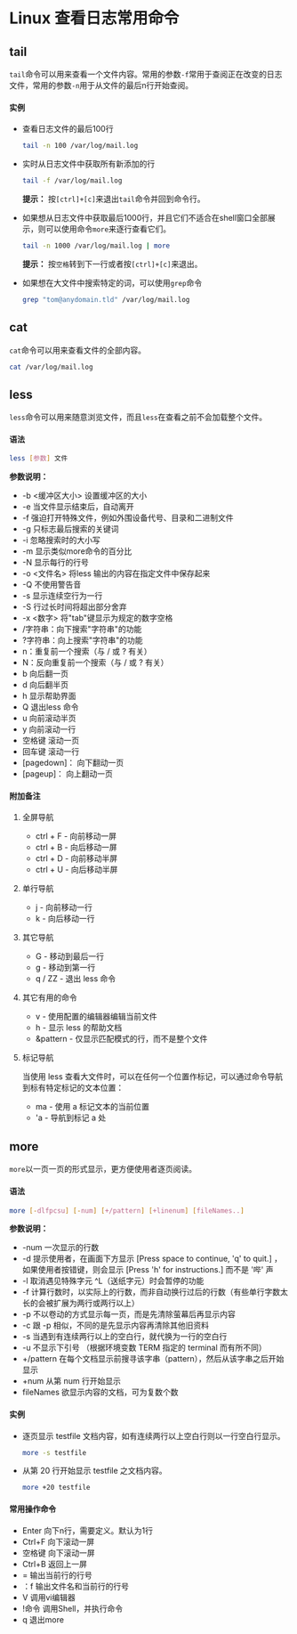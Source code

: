 # Linux 查看日志常用命令

## tail

`tail`命令可以用来查看一个文件内容。常用的参数`-f`常用于查阅正在改变的日志文件，常用的参数`-n`用于从文件的最后n行开始查阅。

#### 实例

* 查看日志文件的最后100行

	```sh
	tail -n 100 /var/log/mail.log
	```

* 实时从日志文件中获取所有新添加的行

	```sh
	tail -f /var/log/mail.log
	```
	**提示：** 按`[ctrl]+[c]`来退出`tail`命令并回到命令行。

* 如果想从日志文件中获取最后1000行，并且它们不适合在shell窗口全部展示，则可以使用命令`more`来逐行查看它们。

	```sh
	tail -n 1000 /var/log/mail.log | more
	```
	**提示：** 按`空格`转到下一行或者按`[ctrl]+[c]`来退出。

* 如果想在大文件中搜索特定的词，可以使用`grep`命令

	```sh
	grep "tom@anydomain.tld" /var/log/mail.log
	```

## cat

`cat`命令可以用来查看文件的全部内容。

```sh
cat /var/log/mail.log
```

## less

`less`命令可以用来随意浏览文件，而且`less`在查看之前不会加载整个文件。

#### 语法

```sh
less [参数] 文件 
```

**参数说明：**

* -b <缓冲区大小> 设置缓冲区的大小
* -e 当文件显示结束后，自动离开
* -f 强迫打开特殊文件，例如外围设备代号、目录和二进制文件
* -g 只标志最后搜索的关键词
* -i 忽略搜索时的大小写
* -m 显示类似more命令的百分比
* -N 显示每行的行号
* -o <文件名> 将less 输出的内容在指定文件中保存起来
* -Q 不使用警告音
* -s 显示连续空行为一行
* -S 行过长时间将超出部分舍弃
* -x <数字> 将"tab"键显示为规定的数字空格
* /字符串：向下搜索"字符串"的功能
* ?字符串：向上搜索"字符串"的功能
* n：重复前一个搜索（与 / 或 ? 有关）
* N：反向重复前一个搜索（与 / 或 ? 有关）
* b 向后翻一页
* d 向后翻半页
* h 显示帮助界面
* Q 退出less 命令
* u 向前滚动半页
* y 向前滚动一行
* 空格键 滚动一页
* 回车键 滚动一行
* [pagedown]： 向下翻动一页
* [pageup]： 向上翻动一页

#### 附加备注

1. 全屏导航

	* ctrl + F - 向前移动一屏
	* ctrl + B - 向后移动一屏
	* ctrl + D - 向前移动半屏
	* ctrl + U - 向后移动半屏

2. 单行导航

	* j - 向前移动一行
	* k - 向后移动一行

3. 其它导航

	* G - 移动到最后一行
	* g - 移动到第一行
	* q / ZZ - 退出 less 命令

4. 其它有用的命令

	* v - 使用配置的编辑器编辑当前文件
	* h - 显示 less 的帮助文档
	* &pattern - 仅显示匹配模式的行，而不是整个文件

5. 标记导航

	当使用 less 查看大文件时，可以在任何一个位置作标记，可以通过命令导航到标有特定标记的文本位置：

	* ma - 使用 a 标记文本的当前位置
	* 'a - 导航到标记 a 处

## more

`more`以一页一页的形式显示，更方便使用者逐页阅读。

#### 语法

```sh
more [-dlfpcsu] [-num] [+/pattern] [+linenum] [fileNames..]
```

**参数说明：**

* -num 一次显示的行数
* -d 提示使用者，在画面下方显示 [Press space to continue, 'q' to quit.] ，如果使用者按错键，则会显示 [Press 'h' for instructions.] 而不是 '哔' 声
* -l 取消遇见特殊字元 ^L（送纸字元）时会暂停的功能
* -f 计算行数时，以实际上的行数，而非自动换行过后的行数（有些单行字数太长的会被扩展为两行或两行以上）
* -p 不以卷动的方式显示每一页，而是先清除萤幕后再显示内容
* -c 跟 -p 相似，不同的是先显示内容再清除其他旧资料
* -s 当遇到有连续两行以上的空白行，就代换为一行的空白行
* -u 不显示下引号 （根据环境变数 TERM 指定的 terminal 而有所不同）
* +/pattern 在每个文档显示前搜寻该字串（pattern），然后从该字串之后开始显示
* +num 从第 num 行开始显示
* fileNames 欲显示内容的文档，可为复数个数

#### 实例

* 逐页显示 testfile 文档内容，如有连续两行以上空白行则以一行空白行显示。

	```sh
	more -s testfile
	```

* 从第 20 行开始显示 testfile 之文档内容。

	```sh
	more +20 testfile
	```

#### 常用操作命令

* Enter 向下n行，需要定义。默认为1行
* Ctrl+F 向下滚动一屏
* 空格键 向下滚动一屏
* Ctrl+B 返回上一屏
* = 输出当前行的行号
* ：f 输出文件名和当前行的行号
* V 调用vi编辑器
* !命令 调用Shell，并执行命令
* q 退出more



